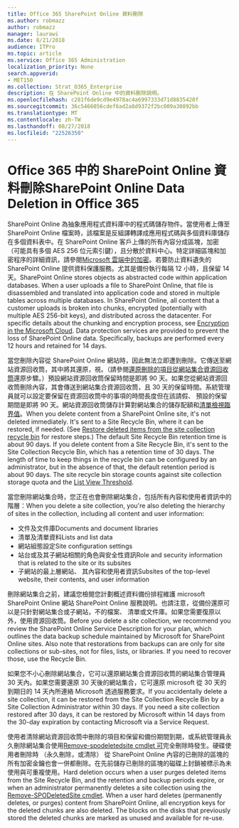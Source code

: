 ```yaml
---
title: Office 365 SharePoint Online 資料刪除
ms.author: robmazz
author: robmazz
manager: laurawi
ms.date: 8/21/2018
audience: ITPro
ms.topic: article
ms.service: Office 365 Administration
localization_priority: None
search.appverid:
- MET150
ms.collection: Strat_O365_Enterprise
description: 在 SharePoint Online 中的資料刪除說明。
ms.openlocfilehash: c281f6de9cd9e4978ac4a6997333d71d8835420f
ms.sourcegitcommit: 36c5466056cdef6ad2a8d9372f2bc009a30892bb
ms.translationtype: MT
ms.contentlocale: zh-TW
ms.lasthandoff: 08/27/2018
ms.locfileid: "22526350"
---
```

# <a name="sharepoint-online-data-deletion-in-office-365"></a><span data-ttu-id="9eb9f-103">Office 365 中的 SharePoint Online 資料刪除</span><span class="sxs-lookup"><span data-stu-id="9eb9f-103">SharePoint Online Data Deletion in Office 365</span></span>

<span data-ttu-id="9eb9f-p101">SharePoint Online 為抽象應用程式資料庫中的程式碼儲存物件。當使用者上傳至 SharePoint Online 檔案時，該檔案是反組譯轉譯成應用程式碼與多個資料庫儲存在多個資料表中。在 SharePoint Online 客戶上傳的所有內容分成區塊，加密 （可能具有多個 AES 256 位元索引鍵），且分散於資料中心。特定詳細區塊和加密程序的詳細資訊，請參閱[Microsoft 雲端中的加密](office-365-encryption-in-the-microsoft-cloud-overview.md)。若要防止資料遺失的 SharePoint Online 提供資料保護服務。尤其是備份執行每隔 12 小時，且保留 14 天。</span><span class="sxs-lookup"><span data-stu-id="9eb9f-p101">SharePoint Online stores objects as abstracted code within application databases. When a user uploads a file to SharePoint Online, that file is disassembled and translated into application code and stored in multiple tables across multiple databases. In SharePoint Online, all content that a customer uploads is broken into chunks, encrypted (potentially with multiple AES 256-bit keys), and distributed across the datacenter. For specific details about the chunking and encryption process, see [Encryption in the Microsoft Cloud](office-365-encryption-in-the-microsoft-cloud-overview.md). Data protection services are provided to prevent the loss of SharePoint Online data. Specifically, backups are performed every 12 hours and retained for 14 days.</span></span>

<span data-ttu-id="9eb9f-p102">當您刪除內容從 SharePoint Online 網站時，因此無法立即遭到刪除。它傳送至網站資源回收筒，其中將其還原，視。（請參閱[還原刪除的項目從網站集合資源回收筒](https://support.office.com/article/Restore-deleted-items-from-the-site-collection-recycle-bin-5fa924ee-16d7-487b-9a0a-021b9062d14b)還原步驟。）預設網站資源回收筒保留時間是即將 90 天。如果您從網站資源回收筒刪除內容，其會傳送到網站集合資源回收筒，且 30 天的保留時間。系統管理員就可以設定要保留在資源回收筒中的事項的時間長度但在該請假、 預設的保留期間是即將 90 天。網站資源回收筒儲存計算對網站集合的儲存配額和[清單檢視臨界值](https://support.office.com/article/List-View-Threshold-b8588dae-9387-48c2-9248-c24122f07c59)。</span><span class="sxs-lookup"><span data-stu-id="9eb9f-p102">When you delete content from a SharePoint Online site, it's not deleted immediately. It's sent to a Site Recycle Bin, where it can be restored, if needed. (See [Restore deleted items from the site collection recycle bin](https://support.office.com/article/Restore-deleted-items-from-the-site-collection-recycle-bin-5fa924ee-16d7-487b-9a0a-021b9062d14b) for restore steps.) The default Site Recycle Bin retention time is about 90 days. If you delete content from a Site Recycle Bin, it's sent to the Site Collection Recycle Bin, which has a retention time of 30 days. The length of time to keep things in the recycle bin can be configured by an administrator, but in the absence of that, the default retention period is about 90 days. The site recycle bin storage counts against site collection storage quota and the [List View Threshold](https://support.office.com/article/List-View-Threshold-b8588dae-9387-48c2-9248-c24122f07c59).</span></span>

<span data-ttu-id="9eb9f-116">當您刪除網站集合時，您正在也會刪除網站集合，包括所有內容和使用者資訊中的階層：</span><span class="sxs-lookup"><span data-stu-id="9eb9f-116">When you delete a site collection, you're also deleting the hierarchy of sites in the collection, including all content and user information:</span></span>
- <span data-ttu-id="9eb9f-117">文件及文件庫</span><span class="sxs-lookup"><span data-stu-id="9eb9f-117">Documents and document libraries</span></span>
- <span data-ttu-id="9eb9f-118">清單及清單資料</span><span class="sxs-lookup"><span data-stu-id="9eb9f-118">Lists and list data</span></span>
- <span data-ttu-id="9eb9f-119">網站組態設定</span><span class="sxs-lookup"><span data-stu-id="9eb9f-119">Site configuration settings</span></span>
- <span data-ttu-id="9eb9f-120">站台或及其子網站相關的角色與安全性資訊</span><span class="sxs-lookup"><span data-stu-id="9eb9f-120">Role and security information that is related to the site or its subsites</span></span>
- <span data-ttu-id="9eb9f-121">子網站的最上層網站、 其內容和使用者資訊</span><span class="sxs-lookup"><span data-stu-id="9eb9f-121">Subsites of the top-level website, their contents, and user information</span></span>

<span data-ttu-id="9eb9f-p103">刪除網站集合之前，建議您檢閱您計劃概述資料備份排程維護 microsoft SharePoint Online 網站 SharePoint Online 服務說明。也請注意，從備份還原可以是只針對網站集合或子網站，不的檔案、 清單或文件庫。如果您需要復原以外，使用資源回收筒。</span><span class="sxs-lookup"><span data-stu-id="9eb9f-p103">Before you delete a site collection, we recommend you review the SharePoint Online Service Description for your plan, which outlines the data backup schedule maintained by Microsoft for SharePoint Online sites. Also note that restorations from backups can are only for site collections or sub-sites, not for files, lists, or libraries. If you need to recover those, use the Recycle Bin.</span></span>

<span data-ttu-id="9eb9f-p104">如果您不小心刪除網站集合，它可以還原網站集合資源回收筒的網站集合管理員 30 天內。如果您需要還原 30 天後的網站集合，它可還原 microsoft 從 30 天的到期日的 14 天內所連絡 Microsoft 透過服務要求。</span><span class="sxs-lookup"><span data-stu-id="9eb9f-p104">If you accidentally delete a site collection, it can be restored from the Site Collection Recycle Bin by a Site Collection Administrator within 30 days. If you need a site collection restored after 30 days, it can be restored by Microsoft within 14 days from the 30-day expiration by contacting Microsoft via a Service Request.</span></span>

<span data-ttu-id="9eb9f-p105">使用者清除網站資源回收筒中刪除的項目和保留和備份期間到期，或系統管理員永久刪除網站集合使用[Remove-spodeletedsite cmdlet 可](https://docs.microsoft.com/powershell/module/sharepoint-online/Remove-SPODeletedSite?view=sharepoint-ps)完全刪除時發生。硬碟使用者刪除時 （永久刪除，或清除） 從 SharePoint Online 內容的已刪除的區塊的所有加密金鑰也會一併都刪除。在先前儲存已刪除的區塊的磁碟上封鎖被標示為未使用與可重複使用。</span><span class="sxs-lookup"><span data-stu-id="9eb9f-p105">Hard deletion occurs when a user purges deleted items from the Site Recycle Bin, and the retention and backup periods expire, or when an administrator permanently deletes a site collection using the [Remove-SPODeletedSite cmdlet](https://docs.microsoft.com/powershell/module/sharepoint-online/Remove-SPODeletedSite?view=sharepoint-ps). When a user hard deletes (permanently deletes, or purges) content from SharePoint Online, all encryption keys for the deleted chunks are also deleted. The blocks on the disks that previously stored the deleted chunks are marked as unused and available for re-use.</span></span>
